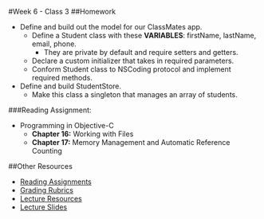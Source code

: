 #Week 6 - Class 3
##Homework
* Define and build out the model for our ClassMates app.
	* Define a Student class with these **VARIABLES**: firstName, lastName, email, phone.
		* They are private by default and require setters and getters.
	* Declare a custom initializer that takes in required parameters.
	* Conform Student class to NSCoding protocol and implement required methods.
* Define and build StudentStore.
	* Make this class a singleton that manages an array of students.

###Reading Assignment:
* Programming in Objective-C
  * **Chapter 16:** Working with Files
  * **Chapter 17:** Memory Management and Automatic Reference Counting

##Other Resources
* [Reading Assignments](../../Resources/ra-grading-standard/)
* [Grading Rubrics](../../Resources/)
* [Lecture Resources](lecture/)
* [Lecture Slides](https://www.icloud.com/keynote/0001oVy64JGT-gIOYJH5_BdRA#Week6_Day3)
